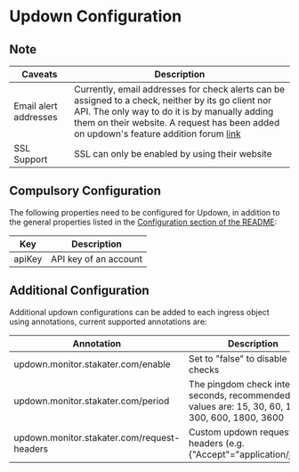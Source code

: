 # Updown Configuration

## Note

| Caveats    | Description                                      |
|----------|-----------------------------------------------------|
| Email alert addresses   | Currently, email addresses for check alerts can be assigned to a check, neither by its go client nor API. The only way to do it is by manually adding them on their website. A request has been added on updown's feature addition forum [link](https://updown.uservoice.com/forums/177972-general/suggestions/37334926-crud-for-setting-email-and-phone-alerts-for-a-chec)  |
| SSL Support | SSL can only be enabled by using their website |



## Compulsory Configuration
The following properties need to be configured for Updown, in addition to the general properties listed 
in the [Configuration section of the README](../README.md#configuration):


| Key      | Description                                      |
|----------|--------------------------------------------------|
| apiKey   | API key of an account                            |


## Additional Configuration

Additional updown configurations can be added to each ingress object using annotations, current supported annotations are:

|                        Annotation                        |                    Description                   |
|----------------------------------------------------------|--------------------------------------------------|
| updown.monitor.stakater.com/enable  | Set to "false" to disable checks                 |
| updown.monitor.stakater.com/period                       | The pingdom check interval in seconds, recommended values are: 15, 30, 60, 120, 300, 600, 1800, 3600  |
| updown.monitor.stakater.com/request-headers              | Custom updown request headers (e.g. {"Accept"="application/json"}) |